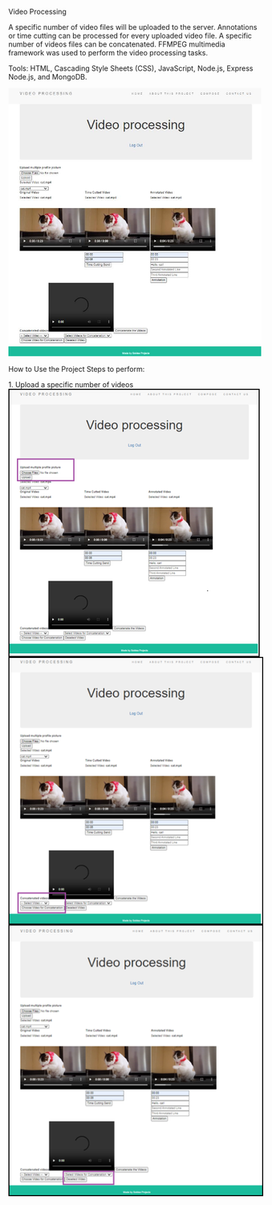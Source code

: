 Video Processing


A specific number of video files will be uploaded to the server. Annotations or time cutting can be processed for every uploaded video file.  A specific number of videos files can be concatenated. FFMPEG multimedia framework was used to perform the video processing tasks.

Tools: HTML, Cascading Style Sheets (CSS), JavaScript, Node.js, Express Node.js, and MongoDB.

![](./pictures/Main.png)

How to Use the Project
Steps to perform:

<div>
<p>
1.	Upload a specific number of videos
<img align="left" src="./pictures/uploadVideos.png" style="border: 2px solid  black;>
</p>

<p>
2.	Select a video that you want to perform time cutting and/or annotations.
<img align="left" src="./pictures/selectVideoTimeCuttingAnnotation.png"  style="border: 2px solid  black;>
</p>


<p>
3.	Select the order of concatenation for the videos
</p>


<p align="left">
<img align="left" src="./pictures/orderVideosForConcatenation.png" style="border: 2px solid  black;>
</p>


<p>
4.	Unselect the order of concatenation for the videos
</p>


<p align="left">
<img align="left" src="./pictures/deselectVideosForConcatenation.png" style="border: 2px solid  black;>
</p>

<p>
5.	Concatenate the videos
</p>

<p align="left">
<img align="left" src="./pictures/concatenateVideos.png" style="border: 2px solid  black;>
</p>
</div>